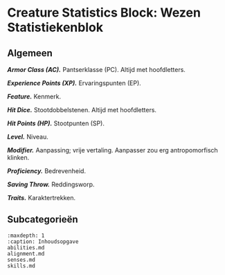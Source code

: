 # Creature Statistics Block: Wezen Statistiekenblok

## Algemeen

**_Armor Class (AC)._**
Pantserklasse (PC).
Altijd met hoofdletters.

**_Experience Points (XP)._**
Ervaringspunten (EP).

**_Feature._**
Kenmerk.

**_Hit Dice._**
Stootdobbelstenen.
Altijd met hoofdletters.

**_Hit Points (HP)._**
Stootpunten (SP).

**_Level._**
Niveau.

**_Modifier._**
Aanpassing; vrije vertaling.
Aanpasser zou erg antropomorfisch klinken.

**_Proficiency._**
Bedrevenheid.

**_Saving Throw._**
Reddingsworp.

**_Traits._**
Karaktertrekken.

## Subcategorieën

```{toctree}
:maxdepth: 1
:caption: Inhoudsopgave
abilities.md
alignment.md
senses.md
skills.md
```
